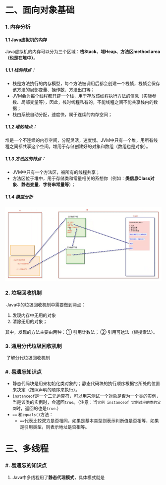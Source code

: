 # 二、面向对象基础

### 1. 内存分析

#### 1.1 Java虚拟机的内存

​	Java虚拟机的内存可以分为三个区域：**栈Stack、堆Heap、方法区method area（也是在堆中）**。



##### 1.1.1 栈的特点：

- 栈是方法执行的内存模型，每个方法被调用后都会创建一个栈帧，栈帧会保存该方法的局部变量、操作数、方法出口等；
- JVM会为每个线程都开辟一个栈，用于存放该线程执行方法的信息（实际参数、局部变量等），因此，栈时线程私有的，不能线程之间不能共享栈内的数据；
- 栈由系统自动分配，速度快，属于连续的内存空间；





##### 1.1.2 堆的特点：

​	堆是一个不连续的内存空间，分配灵活，速度慢。JVM中只有一个堆，用所有线程之间都共享这个空间。堆用于存储创建好的对象和数组（数组也是对象）。



##### 1.1.3 方法区的特点：

- JVM中只有一个方法区，被所有的线程共享；
- 方法区位于堆中，用于存储类和常量相关的系想你（例如：**类信息Class对象**、**静态变量**、**字符串常量等**）；



##### 1.1.4 模型分析

![Java内存模型](assets/java内存模型.png)





### 2. 垃圾回收机制

​	Java中的垃圾回收机制中需要做到两点：

1. 发现内存中无用的对象
2. 清除无用的对象；

其中，发现的方法主要由两种：① 引用计数法； ② 引用可达法（根搜索法）。



### 3. 通用分代垃圾回收机制

​	了解分代垃圾回收机制





### #. 易遗忘知识点

- 静态代码块是用来初始化类对象的；静态代码块的执行顺序根据它所处的位置来决定（按照声明的顺序来执行）。
- `instanceof`是一个二元运算符，可以用来测试一个对象是否为一个类的实例，当是该类的实例时，会返回`true`。（注意：当`实例 instanceof 实例对应的类的父类`时，返回的也是`true`.）
- `==` 和`equals()`方法：
  - `==`代表比较双方是否相同，如果是基本类型则表示判断值是否相等，如果是引用类型，则表示地址是否相等。





# 三、多线程



### #. 易遗忘的知识点

1. Java中多线程用了**静态代理模式**，具体模式就是


### 